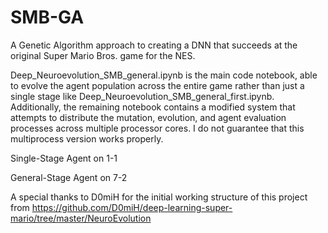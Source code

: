# SMB-GA
A Genetic Algorithm approach to creating a DNN that succeeds at the original Super Mario Bros. game for the NES.

Deep_Neuroevolution_SMB_general.ipynb is the main code notebook, able to evolve the agent population across the entire game rather than just a single stage like Deep_Neuroevolution_SMB_general_first.ipynb. Additionally, the remaining notebook contains a modified system that attempts to distribute the mutation, evolution, and agent evaluation processes across multiple processor cores. I do not guarantee that this multiprocess version works properly.

Single-Stage Agent on 1-1
[](/aedriam/SMB-GA/blob/main/3161%201-1.mp4)


General-Stage Agent on 7-2
[](/aedriam/SMB-GA/blob/main/486%207-2.mp4)



A special thanks to D0miH for the initial working structure of this project from https://github.com/D0miH/deep-learning-super-mario/tree/master/NeuroEvolution
